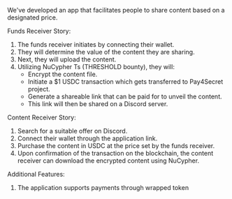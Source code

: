 We've developed an app that facilitates people to share content based on a designated price.

Funds Receiver Story:
1. The funds receiver initiates by connecting their wallet.
2. They will determine the value of the content they are sharing.
3. Next, they will upload the content.
4. Utilizing NuCypher Ts (THRESHOLD bounty), they will:
   - Encrypt the content file.
   - Initiate a $1 USDC transaction which gets transferred to Pay4Secret project.
   - Generate a shareable link that can be paid for to unveil the content.
   - This link will then be shared on a Discord server.

Content Receiver Story:
1. Search for a suitable offer on Discord.
2. Connect their wallet through the application link.
3. Purchase the content in USDC at the price set by the funds receiver.
4. Upon confirmation of the transaction on the blockchain, the content receiver can download the encrypted content using NuCypher.

Additional Features:
1. The application supports payments through wrapped token
